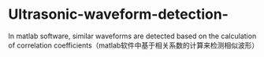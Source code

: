 # Ultrasonic-waveform-detection-
In matlab software, similar waveforms are detected based on the calculation of correlation coefficients（matlab软件中基于相关系数的计算来检测相似波形）
